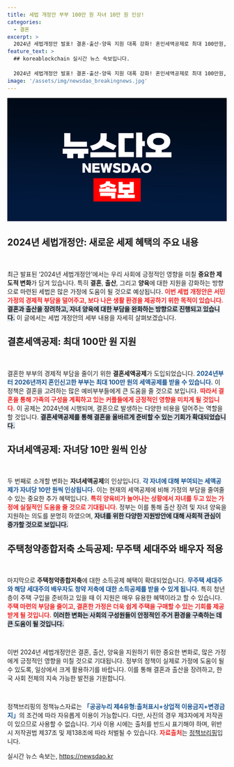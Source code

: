 ```yaml
---
title: 세법 개정안 부부 100만 원 자녀 10만 원 인상!
categories:
  - 결혼
excerpt: >
  2024년 세법개정안 발표! 결혼·출산·양육 지원 대폭 강화! 혼인세액공제로 최대 100만원, 자녀세액공제 인상, 무주택 세대주 소득공제 혜택까지! 놓치지 마세요!
feature_text: >
  ## koreablockchain 실시간 뉴스 속보입니다.

  2024년 세법개정안 발표! 결혼·출산·양육 지원 대폭 강화! 혼인세액공제로 최대 100만원, 자녀세액공제 인상, 무주택 세대주 소득공제 혜택까지! 놓치지 마세요!
image: '/assets/img/newsdao_breakingnews.jpg'
---
```


<p><img src="/assets/img/newsdao_breakingnews.jpg" alt="koreablockchain 속보" /></p>

<h2 data-ke-size="size26">2024년 세법개정안: 새로운 세제 혜택의 주요 내용</h2>

<p data-ke-size="size16">&nbsp;</p>

<p>최근 발표된 ‘2024년 세법개정안’에서는 우리 사회에 긍정적인 영향을 미칠 <strong>중요한 제도적 변화</strong>가 담겨 있습니다. 특히 <strong>결혼</strong>, <strong>출산</strong>, 그리고 <strong>양육</strong>에 대한 지원을 강화하는 방향으로 마련된 세법은 많은 가정에 도움이 될 것으로 예상됩니다. <b><span style="color: #ee2323;">이번 세법 개정안은 서민 가정의 경제적 부담을 덜어주고, 보다 나은 생활 환경을 제공하기 위한 목적이 있습니다.</span></b> <b><span style="background-color: #21538527;">결혼과 출산을 장려하고, 자녀 양육에 대한 부담을 완화하는 방향으로 진행되고 있습니다.</span></b> 이 글에서는 세법 개정안의 세부 내용을 자세히 살펴보겠습니다.</p>

<h2 data-ke-size="size26">결혼세액공제: 최대 100만 원 지원</h2>

<p data-ke-size="size16">&nbsp;</p>

<p>결혼한 부부의 경제적 부담을 줄이기 위한 <strong>결혼세액공제</strong>가 도입되었습니다. <b><span style="color: #1a5490;">2024년부터 2026년까지 혼인신고한 부부는 최대 100만 원의 세액공제를 받을 수 있습니다.</span></b> 이 정책은 결혼을 고려하는 많은 예비부부들에게 큰 도움을 줄 것으로 보입니다. <b><span style="color: #ee2323;">따라서 결혼을 통해 가족의 구성을 계획하고 있는 커플들에게 긍정적인 영향을 미치게 될 것입니다.</span></b> 이 공제는 2024년에 시행되며, 결혼으로 발생하는 다양한 비용을 덜어주는 역할을 할 것입니다. <b><span style="background-color: #21538527;">결혼세액공제를 통해 결혼을 올바르게 준비할 수 있는 기회가 확대되었습니다.</span></b></p>

<h2 data-ke-size="size26">자녀세액공제: 자녀당 10만 원씩 인상</h2>

<p data-ke-size="size16">&nbsp;</p>

<p>두 번째로 소개할 변화는 <strong>자녀세액공제</strong>의 인상입니다. <b><span style="color: #1a5490;">각 자녀에 대해 부여되는 세액공제가 자녀당 10만 원씩 인상됩니다.</span></b> 이는 현재의 세액공제에 비해 가정의 부담을 줄여줄 수 있는 중요한 추가 혜택입니다. <b><span style="color: #ee2323;">특히 양육비가 늘어나는 상황에서 자녀를 두고 있는 가정에 실질적인 도움을 줄 것으로 기대됩니다.</span></b> 정부는 이를 통해 출산 장려 및 자녀 양육을 지원하는 의도를 분명히 하였으며, <b><span style="background-color: #21538527;">자녀를 위한 다양한 지원방안에 대해 사회적 관심이 증가할 것으로 보입니다.</span></b></p>

<h2 data-ke-size="size26">주택청약종합저축 소득공제: 무주택 세대주와 배우자 적용</h2>

<p data-ke-size="size16">&nbsp;</p>

<p>마지막으로 <strong>주택청약종합저축</strong>에 대한 소득공제 혜택이 확대되었습니다. <b><span style="color: #1a5490;">무주택 세대주와 해당 세대주의 배우자도 청약 저축에 대한 소득공제를 받을 수 있게 됩니다.</span></b> 특히 청년층이 주택 구입을 준비하고 있을 때 이 지원은 매우 유용한 혜택이라고 할 수 있습니다. <b><span style="color: #ee2323;">주택 마련의 부담을 줄이고, 결혼한 가정은 더욱 쉽게 주택을 구매할 수 있는 기회를 제공받게 될 것입니다.</span></b> <b><span style="background-color: #21538527;">이러한 변화는 사회의 구성원들이 안정적인 주거 환경을 구축하는 데 큰 도움이 될 것입니다.</span></b></p>

<p data-ke-size="size16">&nbsp;</p>

<p>이번 2024년 세법개정안은 결혼, 출산, 양육을 지원하기 위한 중요한 변화로, 많은 가정에게 긍정적인 영향을 미칠 것으로 기대됩니다. 정부의 정책이 실제로 가정에 도움이 될 수 있도록, 일상에서 크게 활용하기를 바랍니다. 이를 통해 결혼과 출산을 장려하고, 한국 사회 전체의 지속 가능한 발전을 기원합니다. </p>

<p data-ke-size="size16">&nbsp;</p>

<p>정책브리핑의 정책뉴스자료는 <b><span style="color: #1a5490;">「공공누리 제4유형:출처표시+상업적 이용금지+변경금지」</span></b>의 조건에 따라 자유롭게 이용이 가능합니다. 다만, 사진의 경우 제3자에게 저작권이 있으므로 사용할 수 없습니다. 기사 이용 시에는 출처를 반드시 표기해야 하며, 위반 시 저작권법 제37조 및 제138조에 따라 처벌될 수 있습니다. <b><span style="color: #ee2323;">자료출처</span></b>는 <a href="https://https://www.korea.kr">정책브리핑</a>입니다.</p>
실시간 뉴스 속보는, <a href="https://newsdao.kr" rel="dofollow">https://newsdao.kr</a>


